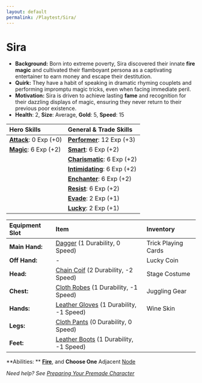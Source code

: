 ```yaml
---
layout: default
permalink: /Playtest/Sira/
---
```

# Sira

- **Background:** Born into extreme poverty, Sira discovered their innate **fire magic** and cultivated their flamboyant persona as a captivating entertainer to earn money and escape their destitution.
- **Quirk:** They have a habit of speaking in dramatic rhyming couplets and performing impromptu magic tricks, even when facing immediate peril.
- **Motivation:** Sira is driven to achieve lasting **fame** and recognition for their dazzling displays of magic, ensuring they never return to their previous poor existence.
- **Health**: 2, **Size**: Average, **Gold**: 5, **Speed**: 15

| **Hero Skills** | **General & Trade Skills** |
| :--- | :--- |
| **[Attack]({{site.baseurl}}/PlayerResources/Skills/Attack/#Attack)**: 0 Exp (+0) | **[Performer]({{site.baseurl}}/PlayerResources/Skills/Performer/#Performer)**: 12 Exp (+3) |
| **[Magic]({{site.baseurl}}/PlayerResources/Skills/Magic/#Magic)**: 6 Exp (+2) | **[Smart]({{site.baseurl}}/PlayerResources/Skills/Smart/#Smart)**: 6 Exp (+2) |
| | **[Charismatic]({{site.baseurl}}/PlayerResources/Skills/Charismatic/#Charismatic)**: 6 Exp (+2) |
| | **[Intimidating]({{site.baseurl}}/PlayerResources/Skills/Intimidating/#Intimidating)**: 6 Exp (+2) |
| | **[Enchanter]({{site.baseurl}}/PlayerResources/Skills/Enchanter/#Enchanter)**: 6 Exp (+2) |
| | **[Resist]({{site.baseurl}}/PlayerResources/Skills/Resist/#Resist)**: 6 Exp (+2) |
| | **[Evade]({{site.baseurl}}/PlayerResources/Skills/Evade/#Evade)**: 2 Exp (+1) |
| | **[Lucky]({{site.baseurl}}/PlayerResources/Skills/Lucky/#Lucky)**: 2 Exp (+1) |

| **Equipment Slot** | **Item** | **Inventory** |
| :----------------- | :------------------------------------------------------------------------------------------------------------------------ | :------------------ |
| **Main Hand:** | [Dagger]({{site.baseurl}}/PlayerResources/Equipment/Weapons/Dagger/) (1 Durability, 0 Speed) | Trick Playing Cards |
| **Off Hand:** | - | Lucky Coin |
| **Head:** | [Chain Coif]({{site.baseurl}}/PlayerResources/Equipment/Armor/ChainCoif/) (2 Durability, -2 Speed) | Stage Costume |
| **Chest:** | [Cloth Robes]({{site.baseurl}}/PlayerResources/Equipment/Armor/ClothRobes/) (1 Durability, -1 Speed) | Juggling Gear |
| **Hands:** | [Leather Gloves]({{site.baseurl}}/PlayerResources/Equipment/Armor/LeatherGloves/) (1 Durability, -1 Speed) | Wine Skin |
| **Legs:** | [Cloth Pants]({{site.baseurl}}/PlayerResources/Equipment/Armor/ClothPants/) (0 Durability, 0 Speed) | |
| **Feet:** | [Leather Boots]({{site.baseurl}}/PlayerResources/Equipment/Armor/LeatherBoots/) (1 Durability, -1 Speed) | |

**Abilities: ** **[Fire]({{site.baseurl}}/PlayerResources/Abilities/Fire/#Fire)**, and **Choose One** Adjacent [Node](https://raw.githubusercontent.com/SmashXanadu/Expeditions/refs/heads/main/images/HeroGridSheet.png)

*Need help? See [Preparing Your Premade Character]({{site.baseurl}}/Playtest/Prepare/)*